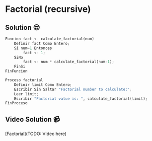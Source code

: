# Factorial (recursive)

## Solution 😎

```python
Funcion fact <- calculate_factorial(num)
	Definir fact Como Entero;
	Si num=1 Entonces
		fact <- 1;
	SiNo
		fact <- num * calculate_factorial(num-1);
	FinSi
FinFuncion

Proceso factorial
	Definir limit Como Entero;
	Escribir Sin Saltar "Factorial number to calculate:";
	Leer limit;
	Escribir "Factorial value is: ", calculate_factorial(limit);
FinProceso

```

## Video Solution 📹

[Factorial](TODO: Video here)
